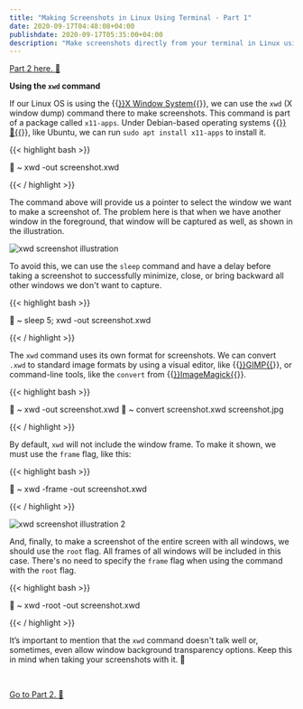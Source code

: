 ```yaml
---
title: "Making Screenshots in Linux Using Terminal - Part 1"
date: 2020-09-17T04:48:08+04:00
publishdate: 2020-09-17T05:35:00+04:00
description: "Make screenshots directly from your terminal in Linux using the xwd command."
---
```


[Part 2 here. 🔗](/blog/linux/making-screenshots-in-linux-using-terminal-part-2/)

**Using the `xwd` command**

If our Linux OS is using the {{<a href="https://linux.die.net/man/7/x" target="_blank" rel="noopener noreferrer">}}X Window System{{</a>}}, we can use the `xwd` (X window dump) command there to make screenshots. This command is part of a package called `x11-apps`. Under Debian-based operating systems {{<a href="https://distrowatch.com/search.php?basedon=Debian" target="_blank" rel="noopener noreferrer">}}🔗{{</a>}}, like Ubuntu, we can run `sudo apt install x11-apps` to install it. 

{{< highlight bash >}}

🚀 ~ xwd -out screenshot.xwd

{{< / highlight >}}

The command above will provide us a pointer to select the window we want to make a screenshot of. The problem here is that when we have another window in the foreground, that window will be captured as well, as shown in the illustration.

![xwd screenshot illustration](https://res.cloudinary.com/oorkan/image/upload/v1600306477/blog/img/topics/linux/xwd_screenshot_illustration-480x_z4cnwo.png)

To avoid this, we can use the `sleep` command and have a delay before taking a screenshot to successfully minimize, close, or bring backward all other windows we don't want to capture.

{{< highlight bash >}}

🚀 ~ sleep 5; xwd -out screenshot.xwd

{{< / highlight >}}

The `xwd` command uses its own format for screenshots. We can convert `.xwd` to standard image formats by using a visual editor, like {{<a href="https://www.gimp.org/" target="_blank" rel="noopener noreferrer">}}GIMP{{</a>}}, or command-line tools, like the `convert` from {{<a href="https://imagemagick.org/script/index.php" target="_blank" rel="noopener noreferrer">}}ImageMagick{{</a>}}.

{{< highlight bash >}}

🚀 ~ xwd -out screenshot.xwd
🚀 ~ convert screenshot.xwd screenshot.jpg

{{< / highlight >}}

By default, `xwd` will not include the window frame. To make it shown, we must use the `frame` flag, like this: 

{{< highlight bash >}}

🚀 ~ xwd -frame -out screenshot.xwd

{{< / highlight >}}

![xwd screenshot illustration 2](https://res.cloudinary.com/oorkan/image/upload/v1600306477/blog/img/topics/linux/xwd_screenshot_illustration-2-480x_tcg3zd.png)

And, finally, to make a screenshot of the entire screen with all windows, we should use the `root` flag. All frames of all windows will be included in this case. There's no need to specify the `frame` flag when using the command with the `root` flag.

{{< highlight bash >}}

🚀 ~ xwd -root -out screenshot.xwd

{{< / highlight >}}

It’s important to mention that the `xwd` command doesn't talk well or, sometimes, even allow window background transparency options. Keep this in mind when taking your screenshots with it. 🙂

&nbsp;

[Go to Part 2. 🔗](/blog/linux/making-screenshots-in-linux-using-terminal-part-2/)


